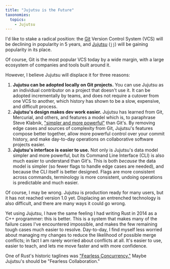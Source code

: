 ```yaml
---
title: "Jujutsu is the Future"
taxonomies:
  topics:
    - Jujutsu
---
```


I'd like to stake a radical position: the [Git] Version Control System (VCS)
will be declining in popularity in 5 years, and [Jujutsu] (`jj`) will be
gaining popularity in its place.

Of course, Git is the most popular VCS today by a wide margin, with a large
ecosystem of companies and tools built around it.

However, I believe Jujutsu will displace it for three reasons:

1. __Jujutsu can be adopted locally on Git projects.__ You can use Jujutsu as
   an individual contributor on a project that doesn't use it. It can be
   adopted incrementally by teams, and does not require a cutover from one
   VCS to another, which history has shown to be a slow, expensive, and
   difficult process.
2. __Jujutsu's design makes dev work easier.__ Jujutsu has learned from Git,
   Mercurial, and others, and features a model which is, to paraphrase Steve
   Klabnik, ["simpler and more powerful"][steve] than Git's. By removing edge
   cases and sources of complexity from Git, Jujutsu's features compose better
   together, allow more powerful control over your commit history, and make
   day-to-day operations on collaborative software projects easier.
3. __Jujutsu's interface is easier to use.__ Not only is Jujutsu's data model
   simpler and more powerful, but its Command Line Interface (CLI) is also
   much easier to understand than Git's. This is both _because_ the data model
   is simpler (so fewer flags to handle edge cases are needed), and because
   the CLI itself is better designed. Flags are more consistent across
   commands, terminology is more consistent, undoing operations is predictable
   and much easier.

Of course, I may be wrong. Jujutsu is production ready for many users, but it
has not reached version 1.0 yet. Displacing an entrenched technology is also
difficult, and there are many ways it could go wrong.

Yet using Jujutsu, I have the same feeling I had writing Rust in 2014 as a C++
programmer: this is better. This is a system that makes many of the failure
cases I've encountered impossible, and makes the few remaining tough cases much
easier to resolve. Day-to-day, I find myself less worried about managing my
changes to reduce the likelihood of possible merge conflicts; in fact I am
rarely worried about conflicts at all. It's easier to use, easier to teach,
and lets me move faster and with more confidence.

One of Rust's historic taglines was ["Fearless Concurrency."][fearless] Maybe
Jujutsu's should be "Fearless Collaboration."

[Git]: https://git-scm.com/
[Jujutsu]: https://github.com/jj-vcs/jj
[steve]: https://steveklabnik.github.io/jujutsu-tutorial/introduction/what-is-jj-and-why-should-i-care.html
[fearless]: https://doc.rust-lang.org/book/ch16-00-concurrency.html

